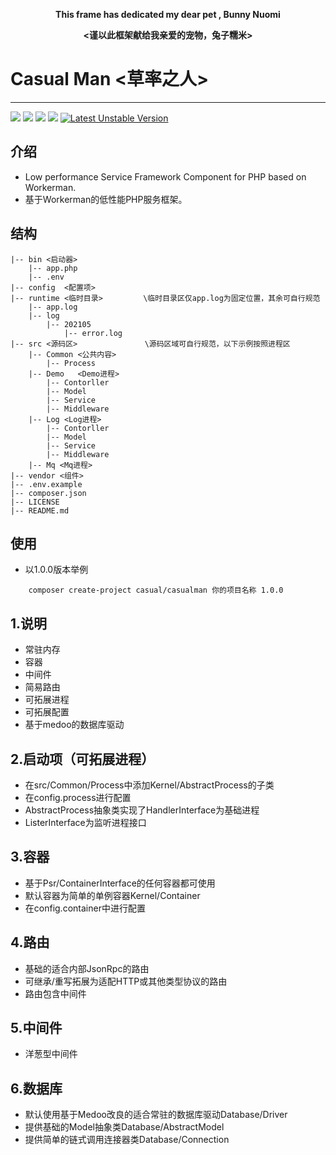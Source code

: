 **<center>This frame has dedicated my dear pet , Bunny Nuomi</center>**

**<center><谨以此框架献给我亲爱的宠物，兔子糯米></center>**

# Casual Man <草率之人>

***
![](https://img.shields.io/github/issues/Chaz6Chez/casualman)
![](https://img.shields.io/github/forks/Chaz6Chez/casualman)
![](https://img.shields.io/github/stars/Chaz6Chez/casualman)
![](https://img.shields.io/github/license/Chaz6Chez/casualman)
[![Latest Unstable Version](https://poser.pugx.org/casual/framework/v/unstable)](//packagist.org/packages/casual/framework)

## 介绍
- Low performance Service Framework Component for PHP based on Workerman.
- 基于Workerman的低性能PHP服务框架。
## 结构
~~~
|-- bin <启动器>
    |-- app.php
    |-- .env
|-- config  <配置项>
|-- runtime <临时目录>         \临时目录区仅app.log为固定位置，其余可自行规范
    |-- app.log
    |-- log
        |-- 202105
            |-- error.log
|-- src <源码区>               \源码区域可自行规范，以下示例按照进程区
    |-- Common <公共内容>
        |-- Process
    |-- Demo   <Demo进程>
        |-- Contorller
        |-- Model
        |-- Service
        |-- Middleware
    |-- Log <Log进程>
        |-- Contorller
        |-- Model
        |-- Service
        |-- Middleware
    |-- Mq <Mq进程>
|-- vendor <组件>
|-- .env.example
|-- composer.json
|-- LICENSE
|-- README.md
~~~
## 使用
- 以1.0.0版本举例
~~~
    composer create-project casual/casualman 你的项目名称 1.0.0
~~~

## 1.说明
- 常驻内存
- 容器
- 中间件
- 简易路由
- 可拓展进程
- 可拓展配置
- 基于medoo的数据库驱动

## 2.启动项（可拓展进程）
- 在src/Common/Process中添加Kernel/AbstractProcess的子类
- 在config.process进行配置
- AbstractProcess抽象类实现了HandlerInterface为基础进程
- ListerInterface为监听进程接口

## 3.容器
- 基于Psr/ContainerInterface的任何容器都可使用
- 默认容器为简单的单例容器Kernel/Container
- 在config.container中进行配置

## 4.路由
- 基础的适合内部JsonRpc的路由
- 可继承/重写拓展为适配HTTP或其他类型协议的路由
- 路由包含中间件

## 5.中间件
- 洋葱型中间件

## 6.数据库
- 默认使用基于Medoo改良的适合常驻的数据库驱动Database/Driver
- 提供基础的Model抽象类Database/AbstractModel
- 提供简单的链式调用连接器类Database/Connection
